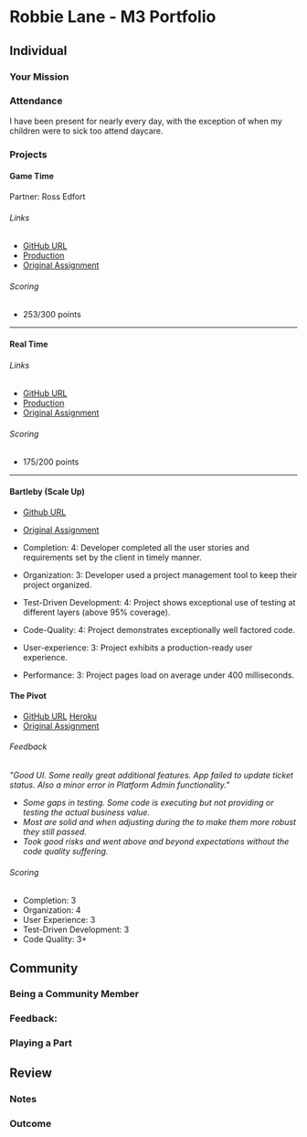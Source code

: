 # Robbie Lane - M3 Portfolio

## Individual

### Your Mission


### Attendance

I have been present for nearly every day, with the exception of when my children were to sick too attend daycare.

### Projects

#### Game Time

Partner: Ross Edfort

###### Links
* [GitHub URL](https://github.com/robbielane/flappy-bird)
* [Production](http://robbielane.net/flappy-bird)
* [Original Assignment](https://github.com/turingschool/lesson_plans/blob/master/ruby_04-apis_and_scalability/gametime_project.markdown)

###### Scoring

* 253/300 points

---

#### Real Time

###### Links
* [GitHub URL](https://github.com/robbielane/poll-time)
* [Production](http://poll-time.herokuapp.com)
* [Original Assignment](https://github.com/turingschool/curriculum/blob/master/source/projects/real_time.markdown)

###### Scoring

* 175/200 points

---

#### Bartleby (Scale Up)

* [Github URL](https://github.com/rossedfort/bartleby)
* [Original Assignment]()

* Completion: 4: Developer completed all the user stories and requirements set by the client in timely manner.
* Organization: 3: Developer used a project management tool to keep their project organized.
* Test-Driven Development: 4: Project shows exceptional use of testing at different layers (above 95% coverage).
* Code-Quality: 4: Project demonstrates exceptionally well factored code.
* User-experience: 3: Project exhibits a production-ready user experience.
* Performance: 3: Project pages load on average under 400 milliseconds.


#### The Pivot

* [GitHub URL](https://github.com/robbielane/ticketly)
[Heroku](http://ticketly.herokuapp.com)
* [Original Assignment](https://github.com/turingschool/lesson_plans/blob/master/ruby_03-professional_rails_applications/the_pivot.md)

###### Feedback

*"Good UI. Some really great additional features. App failed to update ticket status. Also a minor error in Platform Admin functionality."*

* *Some gaps in testing. Some code is executing but not providing or testing the actual business value.*
* *Most are solid and when adjusting during the to make them more robust they still passed.*
* *Took good risks and went above and beyond expectations without the code quality suffering.*

###### Scoring

* Completion: 3
* Organization: 4
* User Experience: 3
* Test-Driven Development: 3
* Code Quality: 3+

## Community

### Being a Community Member

### Feedback:


### Playing a Part

## Review

### Notes



### Outcome
